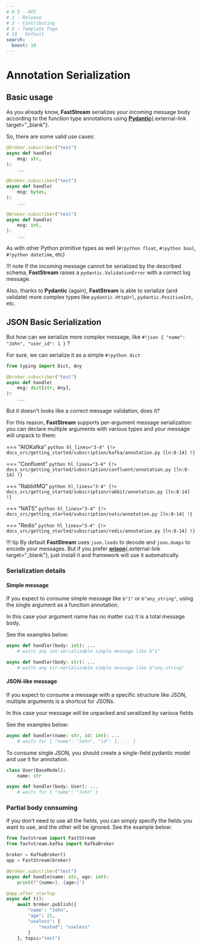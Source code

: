 ```yaml
---
# 0.5 - API
# 2 - Release
# 3 - Contributing
# 5 - Template Page
# 10 - Default
search:
  boost: 10
---
```


# Annotation Serialization

## Basic usage

As you already know, **FastStream** serializes your incoming message body according to the function type annotations using [**Pydantic**](https://docs.pydantic.dev){.external-link target="_blank"}.

So, there are some valid use cases:

```python hl_lines="3 9 15"
@broker.subscriber("test")
async def handle(
    msg: str,
):
    ...

@broker.subscriber("test")
async def handle(
    msg: bytes,
):
    ...

@broker.subscriber("test")
async def handle(
    msg: int,
):
    ...
```


As with other Python primitive types as well (`#!python float`, `#!python bool`, `#!python datetime`, etc)

!!! note
    If the incoming message cannot be serialized by the described schema, **FastStream** raises a `pydantic.ValidationError` with a correct log message.

Also, thanks to **Pydantic** (again), **FastStream** is able to serialize (and validate) more complex types like `pydantic.HttpUrl`, `pydantic.PositiveInt`, etc.

## JSON Basic Serialization

But how can we serialize more complex message, like `#!json { "name": "John", "user_id": 1 }` ?

For sure, we can serialize it as a simple `#!python dict`

```python hl_lines="5"
from typing import Dict, Any

@broker.subscriber("test")
async def handle(
    msg: dict[str, Any],
):
    ...
```


But it doesn't looks like a correct message validation, does it?

For this reason, **FastStream** supports per-argument message serialization: you can declare multiple arguments with various types and your message will unpack to them:

=== "AIOKafka"
    ```python hl_lines="3-4"
    {!> docs_src/getting_started/subscription/kafka/annotation.py [ln:8-14] !}
    ```

=== "Confluent"
    ```python hl_lines="3-4"
    {!> docs_src/getting_started/subscription/confluent/annotation.py [ln:8-14] !}
    ```

=== "RabbitMQ"
    ```python hl_lines="3-4"
    {!> docs_src/getting_started/subscription/rabbit/annotation.py [ln:8-14] !}
    ```

=== "NATS"
    ```python hl_lines="3-4"
    {!> docs_src/getting_started/subscription/nats/annotation.py [ln:8-14] !}
    ```

=== "Redis"
    ```python hl_lines="3-4"
    {!> docs_src/getting_started/subscription/redis/annotation.py [ln:8-14] !}
    ```


!!! tip
    By default **FastStream** uses `json.loads` to decode and `json.dumps` to encode your messages. But if you prefer [**orjson**](https://github.com/ijl/orjson){.external-link target="_blank"}, just install it and framework will use it automatically.

### Serialization details

#### Simple message 

If you expect to consume simple message like `b"1"` or `b"any_string"`, using the single argument as a function annotation. 

In this case your argument name has no matter cuz it is a total message body. 

See the examples below:

``` python
async def handler(body: int): ...
    # waits any int-serializable simple message like b"1"
```

``` python
async def handler(body: str): ...
    # waits any str-serializable simple message like b"any_string"
```

#### JSON-like message

If you expect to consume a message with a specific structure like JSON, multiple arguments is a shortcut for JSONs. 

In this case your message will be unpacked and serailized by various fields

See the examples below:

``` python
async def handler(name: str, id: int): ...
    # waits for { "name": "John", "id": 1, ... }
```

To consume single JSON, you should create a single-field pydantic model and use it for annotation.

``` python
class User(BaseModel):
    name: str

async def handler(body: User): ...
    # waits for { "name": "John" }
```


### Partial body consuming

If you don't need to use all the fields, you can simply specify the fields you want to use, and the other will be ignored. See the example below:

``` python hl_lines="17 18 19"
from faststream import FastStream
from faststream.kafka import KafkaBroker

broker = KafkaBroker()
app = FastStream(broker)

@broker.subscriber("test")
async def handle(name: str, age: int):
    print(f"{name=}, {age=}")

@app.after_startup
async def t():
    await broker.publish({
        "name": "John",
        "age": 25,
        "useless": {
            "nested": "useless"
        }
    }, topic="test")

```